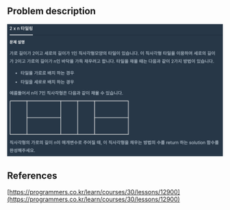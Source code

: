 ## Problem description
![Problem description](./Problem-12900.png)

## References
[https://programmers.co.kr/learn/courses/30/lessons/12900](https://programmers.co.kr/learn/courses/30/lessons/12900)
